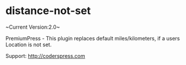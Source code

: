# distance-not-set
~Current Version:2.0~

PremiumPress - This plugin replaces default miles/kilometers, if a users Location is not set.

Support: http://coderspress.com

